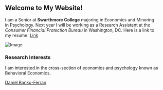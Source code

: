 ## Welcome to My Website!

I am a Senior at **Swarthmore College** majoring in Economics and Minoring in Psychology. Next year I will be working as a Research Assistant at the _Consumer Financial Protection Bureau_ in Washington, DC. Here is a link to my resume: [Link](https://www.dropbox.com/s/rok02wsilwfyr9w/dbankoResume.docx?dl=0)

![Image](https://www.dropbox.com/sc/fgxu61n1dxma13n/AADtOH8ecPXhzAaupFaKKAjWa)

### Research Interests

I am interested in the cross-section of economics and psychology known as Behavioral Economics.

<p>
<script type="text/javascript" src="https://platform.linkedin.com/badges/js/profile.js" async defer></script>

<div class="LI-profile-badge"  data-version="v1" data-size="medium" data-locale="en_US" data-type="horizontal" data-theme="light" data-vanity="daniel-banko-ferran-4584b951"><a class="LI-simple-link" href='https://www.linkedin.com/in/daniel-banko-ferran-4584b951?trk=profile-badge'>Daniel Banko-Ferran</a></div>
</p>
